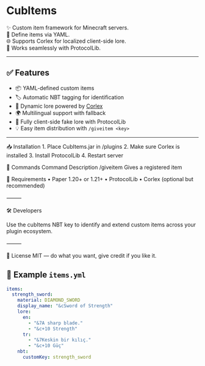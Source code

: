 # CubItems

✨ Custom item framework for Minecraft servers.  
🧱 Define items via YAML.  
🌐 Supports Corlex for localized client-side lore.  
🔗 Works seamlessly with ProtocolLib.

---

## ✅ Features

- 📦 YAML-defined custom items
- 🏷️ Automatic NBT tagging for identification
- 🧙 Dynamic lore powered by [Corlex](https://github.com/YourName/Corlex)
- 🌍 Multilingual support with fallback
- 🚀 Fully client-side fake lore with ProtocolLib
- 💡 Easy item distribution with `/giveitem <key>`

---

📥 Installation
	1.	Place CubItems.jar in /plugins
	2.	Make sure Corlex is installed
	3.	Install ProtocolLib
	4.	Restart server

🧪 Commands
Command
Description
/giveitem <key>
Gives a registered item

🧩 Requirements
	•	Paper 1.20+ or 1.21+
	•	ProtocolLib
	•	Corlex (optional but recommended)

⸻

🛠 Developers

Use the cubItems NBT key to identify and extend custom items across your plugin ecosystem.

⸻

📄 License
MIT — do what you want, give credit if you like it.


## 🔧 Example `items.yml`

```yaml
items:
  strength_sword:
    material: DIAMOND_SWORD
    display_name: "&cSword of Strength"
    lore:
      en:
        - "&7A sharp blade."
        - "&c+10 Strength"
      tr:
        - "&7Keskin bir kılıç."
        - "&c+10 Güç"
    nbt:
      customKey: strength_sword


